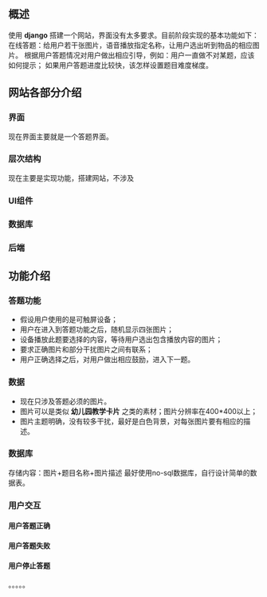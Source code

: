 ## 概述
使用 **django** 搭建一个网站，界面没有太多要求。目前阶段实现的基本功能如下：
在线答题：给用户若干张图片，语音播放指定名称，让用户选出听到物品的相应图片。
根据用户答题情况对用户做出相应引导，例如：用户一直做不对某题，应该如何提示；
如果用户答题进度比较快，该怎样设置题目难度梯度。

## 网站各部分介绍
### 界面
现在界面主要就是一个答题界面。
### 层次结构
现在主要是实现功能，搭建网站，不涉及
### UI组件

### 数据库

### 后端


## 功能介绍
### 答题功能
* 假设用户使用的是可触屏设备；
* 用户在进入到答题功能之后，随机显示四张图片；
* 设备播放此题要选择的内容，等待用户选出包含播放内容的图片；
* 要求正确图片和部分干扰图片之间有联系；
* 用户正确选择之后，对用户做出相应鼓励，进入下一题。

### 数据
* 现在只涉及答题必须的图片。
* 图片可以是类似 **幼儿园教学卡片** 之类的素材；图片分辨率在400*400以上；
* 图片主题明确，没有较多干扰，最好是白色背景，对每张图片要有相应的描述。

### 数据库
存储内容：图片+题目名称+图片描述
最好使用no-sql数据库，自行设计简单的数据表。

### 用户交互
#### 用户答题正确
#### 用户答题失败
#### 用户停止答题
。。。。。
